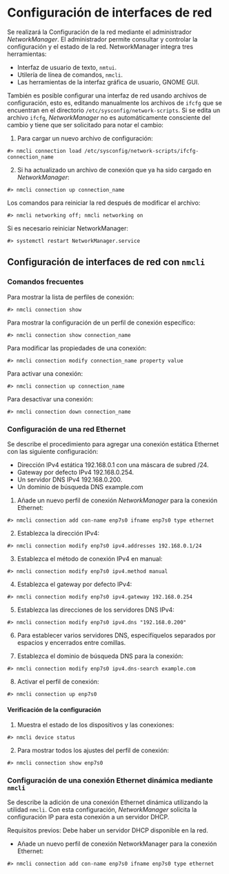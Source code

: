 # Configuración de interfaces de red

Se realizará la Configuración de la red mediante el administrador *NetworkManager*. El administrador permite consultar y controlar la configuración y el estado de la red. NetworkManager integra tres herramientas:

* Interfaz de usuario de texto, ```nmtui```.
* Utilería de línea de comandos, ```nmcli```.
* Las herramientas de la interfaz gráfica de usuario, GNOME GUI.

También es posible  configurar una interfaz de red usando archivos de configuración, esto es, editando manualmente los archivos de ```ifcfg``` que se encuentran en el directorio ```/etc/sysconfig/network-scripts```. Si se edita un archivo ```ifcfg```, *NetworkManager* no es automáticamente consciente del cambio y tiene que ser solicitado para notar el cambio:

1. Para cargar un nuevo archivo de configuración:
```console
#> nmcli connection load /etc/sysconfig/network-scripts/ifcfg-connection_name
```

2. Si ha actualizado un archivo de conexión que ya ha sido cargado en *NetworkManager*:
```console
#> nmcli connection up connection_name
```

Los comandos para reiniciar la red después de modificar el archivo:

```console
#> nmcli networking off; nmcli networking on
```

Si es necesario reiniciar NetworkManager:
```console
#> systemctl restart NetworkManager.service
```

## Configuración de interfaces de red con ```nmcli```

### Comandos frecuentes
Para mostrar la lista de perfiles de conexión:

```console
#> nmcli connection show
```

Para mostrar la configuración de un perfil de conexión específico:
```console
#> nmcli connection show connection_name
```

Para modificar las propiedades de una conexión:
```console
#> nmcli connection modify connection_name property value
```

Para activar una conexión:
```console
#> nmcli connection up connection_name
```
Para desactivar una conexión:
```console
#> nmcli connection down connection_name
```

### Configuración de una red Ethernet

Se describe el procedimiento para agregar una conexión estática Ethernet con las siguiente configuración:

* Dirección IPv4 estática 192.168.0.1 con una máscara de subred /24.
* Gateway por defecto IPv4 192.168.0.254.
* Un servidor DNS IPv4 192.168.0.200.
* Un dominio de búsqueda DNS example.com


1. Añade un nuevo perfil de conexión *NetworkManager* para la conexión Ethernet:
```console
#> nmcli connection add con-name enp7s0 ifname enp7s0 type ethernet
```
2. Establezca la dirección IPv4:
```console
#> nmcli connection modify enp7s0 ipv4.addresses 192.168.0.1/24
```

3. Establezca el método de conexión IPv4 en manual:
```console
#> nmcli connection modify enp7s0 ipv4.method manual
```

4. Establezca el gateway por defecto IPv4:
```console
#> nmcli connection modify enp7s0 ipv4.gateway 192.168.0.254
```

5. Establezca las direcciones de los servidores DNS IPv4:
```console
#> nmcli connection modify enp7s0 ipv4.dns "192.168.0.200"
```

6. Para establecer varios servidores DNS, especifíquelos separados por espacios y
encerrados entre comillas.


7. Establezca el dominio de búsqueda DNS para la conexión:
```console
#> nmcli connection modify enp7s0 ipv4.dns-search example.com
```

8. Activar el perfil de conexión:
```console
#> nmcli connection up enp7s0
```

#### Verificación de la configuración

1. Muestra el estado de los dispositivos y las conexiones:
```console
#> nmcli device status
```

2. Para mostrar todos los ajustes del perfil de conexión:
```console
#> nmcli connection show enp7s0
```

### Configuración de una conexión Ethernet dinámica mediante ```nmcli```

Se describe la adición de una conexión Ethernet dinámica utilizando la utilidad ```nmcli```. Con esta configuración, *NetworkManager* solicita la configuración IP para esta conexión a un servidor DHCP.

Requisitos previos: Debe haber un servidor DHCP disponible en la red.

* Añade un nuevo perfil de conexión NetworkManager para la conexión Ethernet:
```console
#> nmcli connection add con-name enp7s0 ifname enp7s0 type ethernet
```
